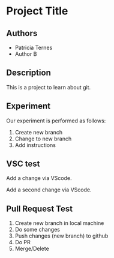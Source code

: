 # Project Title

## Authors

- Patricia Ternes
- Author B

## Description

This is a project to learn about git.

## Experiment

Our experiment is performed as follows:

1. Create new branch
2. Change to new branch
3. Add instructions

## VSC test

Add a change via VScode.

Add a second change via VScode.

## Pull Request Test

1. Create new branch in local machine
2. Do some changes
3. Push changes (new branch) to github
4. Do PR
5. Merge/Delete